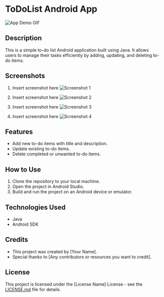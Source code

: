 # ToDoList Android App

![App Demo GIF](demo.gif)

## Description

This is a simple to-do list Android application built using Java. It allows users to manage their tasks efficiently by adding, updating, and deleting to-do items.

## Screenshots

1. Insert screenshot here
   ![Screenshot 1](screenshots/screenshot1.png)

2. Insert screenshot here
   ![Screenshot 2](screenshots/screenshot2.png)

3. Insert screenshot here
   ![Screenshot 3](screenshots/screenshot3.png)

4. Insert screenshot here
   ![Screenshot 4](screenshots/screenshot4.png)

## Features

- Add new to-do items with title and description.
- Update existing to-do items.
- Delete completed or unwanted to-do items.

## How to Use

1. Clone the repository to your local machine.
2. Open the project in Android Studio.
3. Build and run the project on an Android device or emulator.

## Technologies Used

- Java
- Android SDK

## Credits

- This project was created by [Your Name].
- Special thanks to [Any contributors or resources you want to credit].

## License

This project is licensed under the [License Name] License - see the [LICENSE.md](LICENSE.md) file for details.

